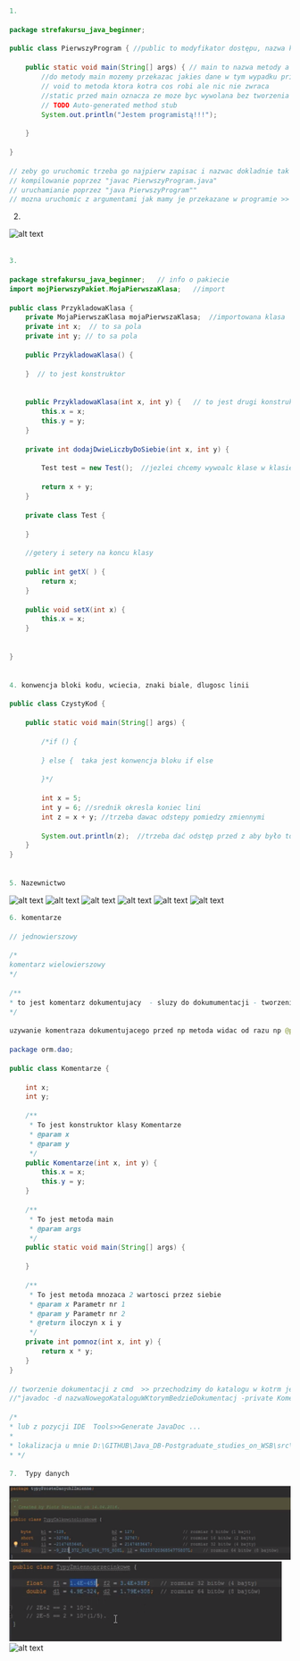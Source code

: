 ```java

1.

package strefakursu_java_beginner;

public class PierwszyProgram { //public to modyfikator dostępu, nazwa klasy camelcase i tylko litery

	public static void main(String[] args) { // main to nazwa metody a w nawiasie jest jest parametr args i typ string,
		//do metody main mozemy przekazac jakies dane w tym wypadku println "...."
		// void to metoda ktora kotra cos robi ale nic nie zwraca
		//static przed main oznacza ze moze byc wywolana bez tworzenia obiektu, ta metoda jest wywolywana przed stworzeniem jakich kolwiek obiektów.
		// TODO Auto-generated method stub
		System.out.println("Jestem programistą!!!");

	}

}

// zeby go uruchomic trzeba go najpierw zapisac i nazwac dokladnie tak jak sie nazywa klasa i trzeba go skompilowac
// kompilowanie poprzez "javac PierwszyProgram.java"
// uruchamianie poprzez "java PierwszyProgram""
// mozna uruchomic z argumentami jak mamy je przekazane w programie >> "java PierwszyProgram piort dziki"  >> to są 2 zmienne
```
2.

![alt text](https://github.com/janiszewskibartlomiej/Java_from_scratch_in_code_me/blob/master/2020-09-11_07h33_37.png "hermetyzacja")

```java

3. 

package strefakursu_java_beginner;   // info o pakiecie
import mojPierwszyPakiet.MojaPierwszaKlasa;   //import

public class PrzykladowaKlasa {
	private MojaPierwszaKlasa mojaPierwszaKlasa;  //importowana klasa   << to sa pola
	private int x;  // to sa pola
	private int y; // to sa pola
	
	public PrzykladowaKlasa() {
		
	}  // to jest konstruktor

	
	public PrzykladowaKlasa(int x, int y) {   // to jest drugi konstruktor
		this.x = x;
		this.y = y;
	} 
	
	private int dodajDwieLiczbyDoSiebie(int x, int y) {
		
		Test test = new Test();  //jezlei chcemy wywoalc klase w klasie to jest utworzenei powinno byc po wywolaniu
		
		return x + y;
	}
	
	private class Test {
		
	}
	
	//getery i setery na koncu klasy
	
	public int getX( ) {
		return x;
	}
	
	public void setX(int x) {
		this.x = x;
	}
	
	
}


4. konwencja bloki kodu, wciecia, znaki biale, dlugosc linii

public class CzystyKod {
	
	public static void main(String[] args) {
		
		/*if () { 
			
		} else {  taka jest konwencja bloku if else
			
		}*/
		
		int x = 5;
		int y = 6; //srednik okresla koniec lini
		int z = x + y; //trzeba dawac odstepy pomiedzy zmiennymi
		
		System.out.println(z);  //trzeba dać odstęp przed z aby było to czytelniejsze. Trzeba rozdzielac logoczne czesci kodu odstepami  
	}
}


5. Nazewnictwo
 ```
 
 ![alt text](https://github.com/janiszewskibartlomiej/Java_from_scratch_in_code_me/blob/master/2020-09-11_09h09_26.png "nazewnictwo 1")
 ![alt text](https://github.com/janiszewskibartlomiej/Java_from_scratch_in_code_me/blob/master/2020-09-11_09h10_04.png "nazewnictwo 2")
 ![alt text](https://github.com/janiszewskibartlomiej/Java_from_scratch_in_code_me/blob/master/2020-09-11_09h10_09.png "nazewnictwo 3")
 ![alt text](https://github.com/janiszewskibartlomiej/Java_from_scratch_in_code_me/blob/master/2020-09-11_09h10_21.png "nazewnictwo 4")
 ![alt text](https://github.com/janiszewskibartlomiej/Java_from_scratch_in_code_me/blob/master/2020-09-11_09h10_44.png "nazewnictwo 5")
 ![alt text](https://github.com/janiszewskibartlomiej/Java_from_scratch_in_code_me/blob/master/2020-09-11_09h10_53.png "nazewnictwo 6")
 
```java
6. komentarze

// jednowierszowy

/*
komentarz wielowierszowy
*/

/**
* to jest komentarz dokumentujacy  - sluzy do dokumumentacji - tworzenia
*/

uzywanie komentraza dokumentujacego przed np metoda widac od razu np @param.

package orm.dao;

public class Komentarze {

    int x;
    int y;

    /**
     * To jest konstruktor klasy Komentarze
     * @param x
     * @param y
     */
    public Komentarze(int x, int y) {
        this.x = x;
        this.y = y;
    }

    /**
     * To jest metoda main
     * @param args
     */
    public static void main(String[] args) {

    }

    /**
     * To jest metoda mnozaca 2 wartosci przez siebie
     * @param x Parametr nr 1
     * @param y Parametr nr 2
     * @return iloczyn x i y
     */
    private int pomnoz(int x, int y) {
        return x * y;
    }
}

// tworzenie dokumentacji z cmd  >> przechodzimy do katalogu w kotrm jest ten plik
//"javadoc -d nazwaNowegoKataloguWKtorymBedzieDokumentacj -private Komentarze.java"

/*
* lub z pozycji IDE  Tools>>Generate JavaDoc ...
* 
* lokalizacja u mnie D:\GITHUB\Java_DB-Postgraduate_studies_on_WSB\src\main\java\orm\dao\Dokumentacja
* */

7. 	Typy danych
```

![alt text](https://github.com/janiszewskibartlomiej/Java_beginner_strefakursow/blob/master/2020-09-13_09h52_30.png "Typy")
![alt text](https://github.com/janiszewskibartlomiej/Java_beginner_strefakursow/blob/master/2020-09-13_09h57_15.png "Typy")
![alt text]( "Typy")

```java


```
